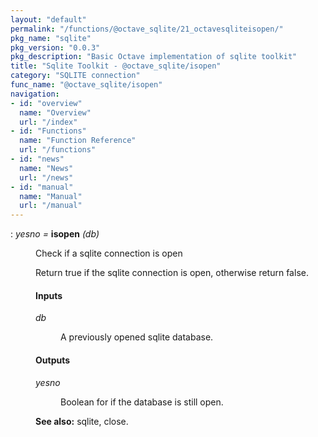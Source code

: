```yaml
---
layout: "default"
permalink: "/functions/@octave_sqlite/21_octavesqliteisopen/"
pkg_name: "sqlite"
pkg_version: "0.0.3"
pkg_description: "Basic Octave implementation of sqlite toolkit"
title: "Sqlite Toolkit - @octave_sqlite/isopen"
category: "SQLITE connection"
func_name: "@octave_sqlite/isopen"
navigation:
- id: "overview"
  name: "Overview"
  url: "/index"
- id: "Functions"
  name: "Function Reference"
  url: "/functions"
- id: "news"
  name: "News"
  url: "/news"
- id: "manual"
  name: "Manual"
  url: "/manual"
---
```

<dl class="def">
<dt id="index-isopen"><span class="category">: </span><span><em><var>yesno</var> =</em> <strong>isopen</strong> <em>(<var>db</var>)</em><a href='#index-isopen' class='copiable-anchor'></a></span></dt>
<dd><p>Check if a sqlite connection is open
</p>
<p>Return true if the sqlite connection is open, otherwise
 return false.
</p>
<span id="Inputs"></span><h4 class="subsubheading">Inputs</h4>
<dl compact="compact">
<dt><span><var>db</var></span></dt>
<dd><p>A previously opened sqlite database.
 </p></dd>
</dl>

<span id="Outputs"></span><h4 class="subsubheading">Outputs</h4>
<dl compact="compact">
<dt><span><var>yesno</var></span></dt>
<dd><p>Boolean for if the database is still open.
 </p></dd>
</dl>


<p><strong>See also:</strong> sqlite, close.
 </p></dd></dl>